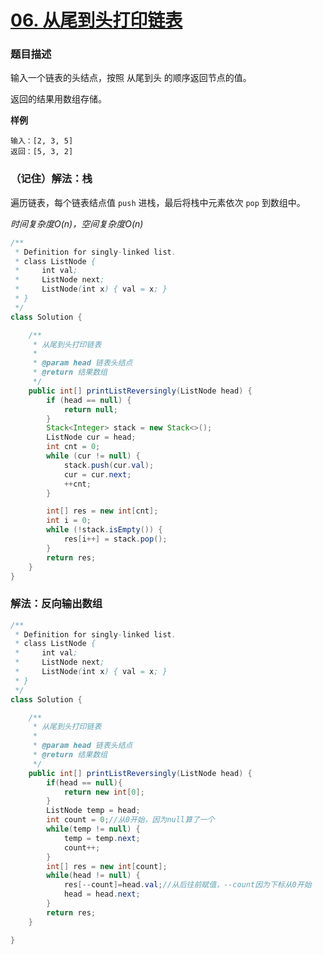 # [06. 从尾到头打印链表](https://leetcode.cn/problems/cong-wei-dao-tou-da-yin-lian-biao-lcof/)

### 题目描述

输入一个链表的头结点，按照 从尾到头 的顺序返回节点的值。

返回的结果用数组存储。

**样例**

```
输入：[2, 3, 5]
返回：[5, 3, 2]
```

### （记住）解法：栈

遍历链表，每个链表结点值 `push` 进栈，最后将栈中元素依次 `pop` 到数组中。

*时间复杂度$O(n)$，空间复杂度$O(n)$*
```java
/**
 * Definition for singly-linked list.
 * class ListNode {
 *     int val;
 *     ListNode next;
 *     ListNode(int x) { val = x; }
 * }
 */
class Solution {

    /**
     * 从尾到头打印链表
     *
     * @param head 链表头结点
     * @return 结果数组
     */
    public int[] printListReversingly(ListNode head) {
        if (head == null) {
            return null;
        }
        Stack<Integer> stack = new Stack<>();
        ListNode cur = head;
        int cnt = 0;
        while (cur != null) {
            stack.push(cur.val);
            cur = cur.next;
            ++cnt;
        }

        int[] res = new int[cnt];
        int i = 0;
        while (!stack.isEmpty()) {
            res[i++] = stack.pop();
        }
        return res;
    }
}
```

### 解法：反向输出数组
```java
/**
 * Definition for singly-linked list.
 * class ListNode {
 *     int val;
 *     ListNode next;
 *     ListNode(int x) { val = x; }
 * }
 */
class Solution {

    /**
     * 从尾到头打印链表
     *
     * @param head 链表头结点
     * @return 结果数组
     */
    public int[] printListReversingly(ListNode head) {
        if(head == null){
            return new int[0];
        }
        ListNode temp = head;
        int count = 0;//从0开始，因为null算了一个
        while(temp != null) {
            temp = temp.next;
            count++;
        }
        int[] res = new int[count];
        while(head != null) {
            res[--count]=head.val;//从后往前赋值，--count因为下标从0开始
            head = head.next;
        }
        return res;
    }

}
```
